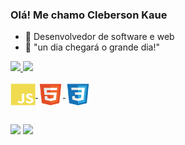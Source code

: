 ### Olá! Me chamo Cleberson Kaue

- 🔭 Desenvolvedor de software e web 
- 🌱 "un dia chegará o grande dia!"


<div>
  <a href="hhtps://beacons.ai/devclk">
  <img height="185em" src="https://github-readme-stats.vercel.app/api?username=devclk&show_icons=true&theme=dark&inclube_all_commit=true&count_private=true"/>
  <img height="185em" src="https://github-readme-stats.vercel.app/api/top-langs/?username=devclk&layout=compact&langs_count=16&theme=dark"/>
</div>
  
<div style="display: inline_block"><br>
  <img align="center" alt="clk-Js" height="35" width="40" src="https://raw.githubusercontent.com/devicons/devicon/master/icons/javascript/javascript-plain.svg">
  <img align="center" alt="clk-HTML" height="35" width="40" src="https://raw.githubusercontent.com/devicons/devicon/master/icons/html5/html5-original.svg">
  <img align="center" alt="cllk-CSS" height="35" width="40" src="https://raw.githubusercontent.com/devicons/devicon/master/icons/css3/css3-original.svg">
</div>
  
  ##
 
<div> 
  <a href = "mailto:clkdesenvolvedor01@outlook.com"><img src="https://img.shields.io/badge/-Gmail-%23333?style=for-the-badge&logo=gmail&logoColor=white" target="_blank"></a>
  <a href="linkedin.com/in/dev-clk-10952-ac" target="_blank"><img src="https://img.shields.io/badge/-LinkedIn-%230077B5?style=for-the-badge&logo=linkedin&logoColor=white" target="_blank"></a> 
  
</div>


